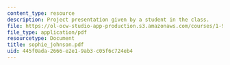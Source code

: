 ```yaml
---
content_type: resource
description: Project presentation given by a student in the class.
file: https://ol-ocw-studio-app-production.s3.amazonaws.com/courses/1-964-design-for-sustainability-fall-2006/445f0ada2666e2e19ab3c05f6c724eb4_sophie_johnson.pdf
file_type: application/pdf
resourcetype: Document
title: sophie_johnson.pdf
uid: 445f0ada-2666-e2e1-9ab3-c05f6c724eb4
---
```

